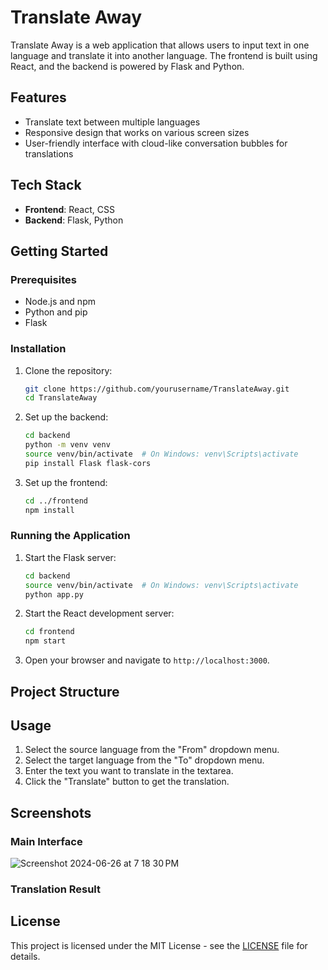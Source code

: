 # Translate Away

Translate Away is a web application that allows users to input text in one language and translate it into another language. The frontend is built using React, and the backend is powered by Flask and Python.

## Features

- Translate text between multiple languages
- Responsive design that works on various screen sizes
- User-friendly interface with cloud-like conversation bubbles for translations

## Tech Stack

- **Frontend**: React, CSS
- **Backend**: Flask, Python

## Getting Started

### Prerequisites

- Node.js and npm
- Python and pip
- Flask

### Installation

1. Clone the repository:

    ```bash
    git clone https://github.com/yourusername/TranslateAway.git
    cd TranslateAway
    ```

2. Set up the backend:

    ```bash
    cd backend
    python -m venv venv
    source venv/bin/activate  # On Windows: venv\Scripts\activate
    pip install Flask flask-cors
    ```

3. Set up the frontend:

    ```bash
    cd ../frontend
    npm install
    ```

### Running the Application

1. Start the Flask server:

    ```bash
    cd backend
    source venv/bin/activate  # On Windows: venv\Scripts\activate
    python app.py
    ```

2. Start the React development server:

    ```bash
    cd frontend
    npm start
    ```

3. Open your browser and navigate to `http://localhost:3000`.

## Project Structure


## Usage

1. Select the source language from the "From" dropdown menu.
2. Select the target language from the "To" dropdown menu.
3. Enter the text you want to translate in the textarea.
4. Click the "Translate" button to get the translation.

## Screenshots

### Main Interface
![Screenshot 2024-06-26 at 7 18 30 PM](https://github.com/Yitingx531/TranslateAway/assets/119069886/c8685f12-f904-4d7f-aa4c-141cdf8c67c4)




### Translation Result



## License

This project is licensed under the MIT License - see the [LICENSE](LICENSE) file for details.

